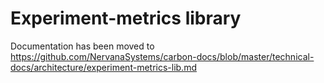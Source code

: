 # Experiment-metrics library

Documentation has been moved to https://github.com/NervanaSystems/carbon-docs/blob/master/technical-docs/architecture/experiment-metrics-lib.md
